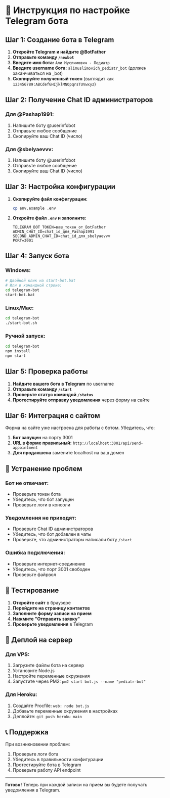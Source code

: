 # 🚀 Инструкция по настройке Telegram бота

## Шаг 1: Создание бота в Telegram

1. **Откройте Telegram и найдите @BotFather**
2. **Отправьте команду `/newbot`**
3. **Введите имя бота:** `Али Муслимович - Педиатр`
4. **Введите username бота:** `alimuslimovich_pediatr_bot` (должен заканчиваться на _bot)
5. **Скопируйте полученный токен** (выглядит как `123456789:ABCdefGHIjklMNOpqrsTUVwxyz`)

## Шаг 2: Получение Chat ID администраторов

### Для @Pashap1991:
1. Напишите боту @userinfobot
2. Отправьте любое сообщение
3. Скопируйте ваш Chat ID (число)

### Для @sbelyaevvv:
1. Напишите боту @userinfobot
2. Отправьте любое сообщение  
3. Скопируйте ваш Chat ID (число)

## Шаг 3: Настройка конфигурации

1. **Скопируйте файл конфигурации:**
   ```bash
   cp env.example .env
   ```

2. **Откройте файл `.env` и заполните:**
   ```env
   TELEGRAM_BOT_TOKEN=ваш_токен_от_BotFather
   ADMIN_CHAT_ID=chat_id_для_Pashap1991
   SECOND_ADMIN_CHAT_ID=chat_id_для_sbelyaevvv
   PORT=3001
   ```

## Шаг 4: Запуск бота

### Windows:
```bash
# Двойной клик на start-bot.bat
# Или в командной строке:
cd telegram-bot
start-bot.bat
```

### Linux/Mac:
```bash
cd telegram-bot
./start-bot.sh
```

### Ручной запуск:
```bash
cd telegram-bot
npm install
npm start
```

## Шаг 5: Проверка работы

1. **Найдите вашего бота в Telegram** по username
2. **Отправьте команду `/start`**
3. **Проверьте статус командой `/status`**
4. **Протестируйте отправку уведомления** через форму на сайте

## Шаг 6: Интеграция с сайтом

Форма на сайте уже настроена для работы с ботом. Убедитесь, что:

1. **Бот запущен** на порту 3001
2. **URL в форме правильный:** `http://localhost:3001/api/send-appointment`
3. **Для продакшена** замените localhost на ваш домен

## 🔧 Устранение проблем

### Бот не отвечает:
- Проверьте токен бота
- Убедитесь, что бот запущен
- Проверьте логи в консоли

### Уведомления не приходят:
- Проверьте Chat ID администраторов
- Убедитесь, что бот добавлен в чаты
- Проверьте, что администраторы написали боту `/start`

### Ошибка подключения:
- Проверьте интернет-соединение
- Убедитесь, что порт 3001 свободен
- Проверьте файрвол

## 📱 Тестирование

1. **Откройте сайт** в браузере
2. **Перейдите на страницу контактов**
3. **Заполните форму записи на прием**
4. **Нажмите "Отправить заявку"**
5. **Проверьте уведомления** в Telegram

## 🚀 Деплой на сервер

### Для VPS:
1. Загрузите файлы бота на сервер
2. Установите Node.js
3. Настройте переменные окружения
4. Запустите через PM2: `pm2 start bot.js --name "pediatr-bot"`

### Для Heroku:
1. Создайте Procfile: `web: node bot.js`
2. Добавьте переменные окружения в настройках
3. Деплойте: `git push heroku main`

## 📞 Поддержка

При возникновении проблем:
1. Проверьте логи бота
2. Убедитесь в правильности конфигурации
3. Протестируйте бота в Telegram
4. Проверьте работу API endpoint

---

**Готово!** Теперь при каждой записи на прием вы будете получать уведомления в Telegram.

